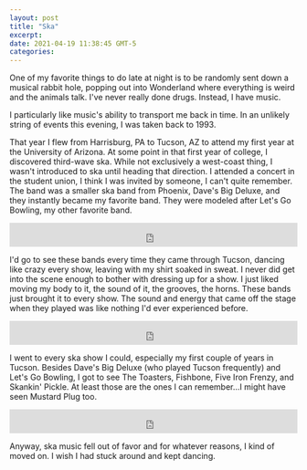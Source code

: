 ```yaml
---
layout: post
title: "Ska"
excerpt: 
date: 2021-04-19 11:38:45 GMT-5
categories: 
---
```


One of my favorite things to do late at night is to be randomly sent down a musical rabbit hole, popping out into Wonderland where everything is weird and the animals talk. I've never really done drugs. Instead, I have music.

I particularly like music's ability to transport me back in time. In an unlikely string of events this evening, I was taken back to 1993.

That year I flew from Harrisburg, PA to Tucson, AZ to attend my first year at the University of Arizona. At some point in that first year of college, I discovered third-wave ska. While not exclusively a west-coast thing, I wasn't introduced to ska until heading that direction. I attended a concert in the student union, I think I was invited by someone, I can't quite remember. The band was a smaller ska band from Phoenix, Dave's Big Deluxe, and they instantly became my favorite band. They were modeled after Let's Go Bowling, my other favorite band.

<iframe style="border: 0; width: 100%; height: 42px;" src="https://bandcamp.com/EmbeddedPlayer/album=267017438/size=small/bgcol=ffffff/linkcol=0687f5/track=2256963790/transparent=true/" seamless><a href="https://asianmanrecords.bandcamp.com/album/music-to-bowl-by">Music to Bowl By by Let&#39;s Go Bowling</a></iframe>

I'd go to see these bands every time they came through Tucson, dancing like crazy every show, leaving with my shirt soaked in sweat. I never did get into the scene enough to bother with dressing up for a show. I just liked moving my body to it, the sound of it, the grooves, the horns. These bands just brought it to every show. The sound and energy that came off the stage when they played was like nothing I'd ever experienced before.

<iframe style="border: 0; width: 100%; height: 42px;" src="https://bandcamp.com/EmbeddedPlayer/album=1249999904/size=small/bgcol=ffffff/linkcol=0687f5/track=66358044/transparent=true/" seamless><a href="https://dothedogmusic.bandcamp.com/album/do-the-dog-ska-a-go-go">Do The Dog Ska-A-Go-Go! by The Toasters</a></iframe>

I went to every ska show I could, especially my first couple of years in Tucson. Besides Dave's Big Deluxe (who played Tucson frequently) and Let's Go Bowling, I got to see The Toasters, Fishbone, Five Iron Frenzy, and Skankin' Pickle. At least those are the ones I can remember...I might have seen Mustard Plug too.

<iframe style="border: 0; width: 100%; height: 42px;" src="https://bandcamp.com/EmbeddedPlayer/album=2549865289/size=small/bgcol=ffffff/linkcol=0687f5/transparent=true/" seamless><a href="https://nevillestaple.bandcamp.com/album/ghost-town">Ghost Town by The Specials</a></iframe>

Anyway, ska music fell out of favor and for whatever reasons, I kind of moved on. I wish I had stuck around and kept dancing.